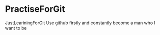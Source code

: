 # PractiseForGit
JustLeariningForGit
Use github firstly and constantly become a man who I want to be
